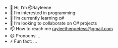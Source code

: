 - 👋 Hi, I’m @Rayleene
- 👀 I’m interested in programming
- 🌱 I’m currently learning c# 
- 💞️ I’m looking to collaborate on C# projects
- 📫 How to reach me rayleethepoetess@gmail.com
- 😄 Pronouns: ...
- ⚡ Fun fact: ...

<!---
Rayleene/Rayleene is a ✨ special ✨ repository because its `README.md` (this file) appears on your GitHub profile.
You can click the Preview link to take a look at your changes.
--->
